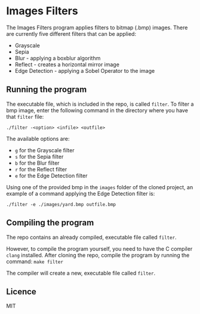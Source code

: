 # Images Filters

The Images Filters program applies filters to bitmap (.bmp) images.
There are currently five different filters that can be applied:

- Grayscale
- Sepia
- Blur - applying a boxblur algorithm
- Reflect - creates a horizontal mirror image
- Edge Detection - applying a Sobel Operator to the image

## Running the program

The executable file, which is included in the repo, is called `filter`. To filter a bmp image, enter the following command in the directory where you have that `filter` file:

```
./filter -<option> <infile> <outfile>
```

The available options are:

- `g` for the Grayscale filter
- `s` for the Sepia filter
- `b` for the Blur filter
- `r` for the Reflect filter
- `e` for the Edge Detection filter

Using one of the provided bmp in the `images` folder of the cloned project, an example of a command applying the Edge Detection filter is:

```
./filter -e ./images/yard.bmp outfile.bmp
```

## Compiling the program

The repo contains an already compiled, executable file called `filter`.

However, to compile the program yourself, you need to have the C compiler `clang` installed.
After cloning the repo, compile the program by running the command:
`make filter`

The compiler will create a new, executable file called `filter`.

## Licence

MIT
